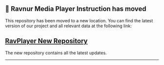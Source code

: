 

## 🚀 Ravnur Media Player Instruction has moved

This repository has been moved to a new location. You can find the latest version of our project and all relevant data at the following link:

## [**RavPlayer New Repository**](https://github.com/Ravnur-Inc/ravplayer)

The new repository contains all the latest updates.

---
